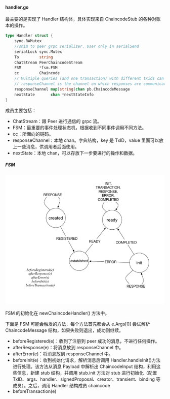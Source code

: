 #### handler.go

最主要的是实现了 Handler 结构体，具体实现来自 ChaincodeStub 的各种对账本的操作。

```go
type Handler struct {
	sync.RWMutex
	//shim to peer grpc serializer. User only in serialSend
	serialLock sync.Mutex
	To         string
	ChatStream PeerChaincodeStream
	FSM        *fsm.FSM
	cc         Chaincode
	// Multiple queries (and one transaction) with different txids can be executing in parallel for this chaincode
	// responseChannel is the channel on which responses are communicated by the shim to the chaincodeStub.
	responseChannel map[string]chan pb.ChaincodeMessage
	nextState       chan *nextStateInfo
}
```

成员主要包括：

* ChatStream：跟 Peer 进行通信的 grpc 流。
* FSM：最重要的事件处理状态机，根据收到不同事件调用不同方法。
* cc：所面向的链码。
* responseChannel：本地 chan。字典结构，key 是 TxID，value 里面可以放上一些消息，供调用者后面使用。
* nextState：本地 chan，可以存放下一步要进行的操作和数据。

##### FSM

![](../../_images/chaincode_shim_Handler_FSM.png)

FSM 的初始化在 newChaincodeHandler() 方法中。

下面是 FSM 可能会触发的方法，每个方法首先都会从 e.Args[0] 尝试解析 ChaincodeMessage 结构，如果失败则退出，成功则继续。

* beforeRegistered(e)：收到了注册到 peer 成功的消息，不进行任何操作。
* afterResponse(e)：将消息放到 responseChannel 中。
* afterError(e)：将消息放到 responseChannel 中。
* beforeInit(e)：收到初始化请求，解析消息后调用 Handler.handleInit()方法进行处理。该方法从消息 Payload 中解析出 ChaincodeInput 结构，利用这些信息，新建 stub 结构，并调用 stub.init 方法对 stub 进行初始化（配置 TxID、args、handler、signedProposal、creator、transient、binding 等成员）。之后，调用 Handler 结构成员 chaincode 
* beforeTransaction(e)



